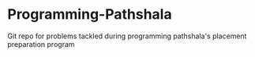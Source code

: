 # Programming-Pathshala
 Git repo for problems tackled during programming pathshala's placement preparation program
